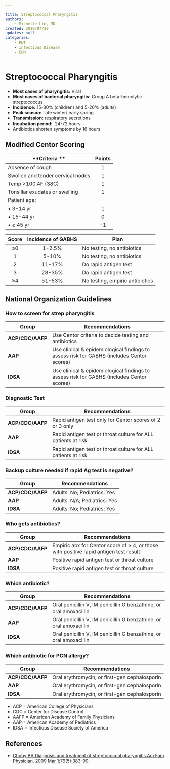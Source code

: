 ```yaml
---

title: Streptococcal Pharyngitis
authors:
    - Michelle Lin, MD
created: 2010/07/30
updates: null
categories:
    - ENT
    - Infectious Disease
    - EBM
---
```


# Streptococcal Pharyngitis

-   **Most cases of pharyngitis:** Viral
-   **Most cases of bacterial pharyngitis:** Group A beta-hemolytic streptococcus
-   **Incidence:** 15-30% (children) and 5-20% (adults) 
-   **Peak season:**  late winter/ early spring
-   **Transmission:** respiratory secretions
-   **Incubation period:**  24-72 hours
-   Antibiotics shorten symptoms by 16 hours

## Modified Centor Scoring

| **Criteria **                     | **Points** |
| --------------------------------- | :--------: |
| Absence of cough                  |      1     |
| Swollen and tender cervical nodes |      1     |
| Temp >100.4F (38C)                |      1     |
| Tonsillar exudates or swelling    |      1     |
| Patient age:                      |            |
| • 3-14 yr                         |      1     |
| • 15-44 yr                        |      0     |
| • ≥ 45 yr                         |     -1     |

| **Score** | **Incidence of GABHS** | **Plan**                        |
| :-------: | :--------------------: | ------------------------------- |
|     ≤0    |         1-2.5%         | No testing, no antibiotics      |
|     1     |          5-10%         | No testing, no antibiotics      |
|     2     |         11-17%         | Do rapid antigen test           |
|     3     |         28-35%         | Do rapid antigen test           |
|     ≥4    |         51-53%         | No testing, empiric antibiotics |

## National Organization Guidelines

### How to screen for strep pharyngitis

| **Group**        | **Recommendations**                                                                       |
| ---------------- | ----------------------------------------------------------------------------------------- |
| **ACP/CDC/AAFP** | Use Centor criteria to decide testing and antibiotics                                     |
| **AAP**          | Use clinical & epidemiological findings to assess risk for GABHS (includes Centor scores) |
| **IDSA**         | Use clinical & epidemiological findings to assess risk for GABHS (includes Centor scores) |

### Diagnostic Test

| **Group**        | **Recommendations**                                           |
| ---------------- | ------------------------------------------------------------- |
| **ACP/CDC/AAFP** | Rapid antigen test only for Centor scores of 2 or 3 only      |
| **AAP**          | Rapid antigen test or throat culture for ALL patients at risk |
| **IDSA**         | Rapid antigen test or throat culture for ALL patients at risk |

### Backup culture needed if rapid Ag test is negative?

| **Group**        | **Recommendations**          |
| ---------------- | ---------------------------- |
| **ACP/CDC/AAFP** | Adults: No; Pediatrics: Yes  |
| **AAP**          | Adults: N/A; Pediatrics: Yes |
| **IDSA**         | Adults: No; Pediatrics: Yes  |

### Who gets antibiotics?

| **Group**        | **Recommendations**                                                                   |
| ---------------- | ------------------------------------------------------------------------------------- |
| **ACP/CDC/AAFP** | Empiric abx for Centor score of ≥ 4, or those with positive rapid antigen test result |
| **AAP**          | Positive rapid antigen test or throat culture                                         |
| **IDSA**         | Positive rapid antigen test or throat culture                                         |

### Which antibiotic?

| **Group**        | **Recommendations**                                                                                                                              |
| ---------------- | ------------------------------------------------------------------------------------------------------------------------------------------------ |
| **ACP/CDC/AAFP** | Oral <span class="drug">penicillin</span> V, IM <span class="drug">penicillin</span> G benzathine, or oral <span class="drug">amoxacillin</span> |
| **AAP**          | Oral <span class="drug">penicillin</span> V, IM <span class="drug">penicillin</span> G benzathine, or oral <span class="drug">amoxacillin</span> |
| **IDSA**         | Oral <span class="drug">penicillin</span> V, IM <span class="drug">penicillin</span> G benzathine, or oral <span class="drug">amoxacillin</span> |

### Which antibiotic for PCN allergy?

| **Group**        | **Recommendations**                                                     |
| ---------------- | ----------------------------------------------------------------------- |
| **ACP/CDC/AAFP** | Oral <span class="drug">erythromycin</span>, or first-gen cephalosporin |
| **AAP**          | Oral <span class="drug">erythromycin</span>, or first-gen cephalosporin |
| **IDSA**         | Oral <span class="drug">erythromycin</span>, or first-gen cephalosporin |

-   ACP = American College of Physicians
-   CDC = Center for Disease Control
-   AAFP = American Academy of Family Physicians
-   AAP = American Academy of Pediatrics
-   IDSA = Infectious Disease Society of America 

## References

-   [Choby BA.Diagnosis and treatment of streptococcal pharyngitis.Am Fam Physician. 2009 Mar 1;79(5):383-90.](http://www.ncbi.nlm.nih.gov/pubmed/?term=19275067)
